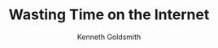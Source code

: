 ---
title: "Wasting Time on the Internet"
subtitle: ""
description: ""
layout: book
author: Kenneth Goldsmith
started: 2016-11-28
read: 2017-02-24
status: read
rating: 4
color: 
cover: 
pages: 256
progress: 0
link: 
---